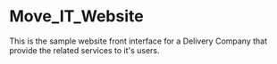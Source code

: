 # Move_IT_Website
This is the sample website front interface for a Delivery Company that provide the related services to it's users.
